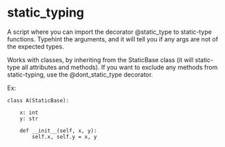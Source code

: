 # static_typing

A script where you can import the decorator @static_type to static-type functions. Typehint the arguments, and it will tell you if any args are not of the expected types.

Works with classes, by inheriting from the StaticBase class (it will static-type all attributes and methods). 
If you want to exclude any methods from static-typing, use the @dont_static_type decorator.

Ex:

    class A(StaticBase):
    
        x: int
        y: str

        def __init__(self, x, y):
            self.x, self.y = x, y
